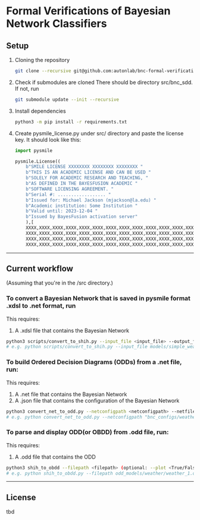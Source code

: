 # Formal Verifications of Bayesian Network Classifiers 

## **Setup**

1. Cloning the repository
	```bash
	git clone --recursive git@github.com:autonlab/bnc-formal-verification.git
	```

2. Check if submodules are cloned
There should be directory src/bnc_sdd. If not, run
	```bash
	git submodule update --init --recursive
	```

3. Install dependencies
	```bash
	python3 -m pip install -r requirements.txt
	```

4. Create pysmile_license.py under src/ directory and paste the license key. It should look like this:
	```python
	import pysmile

	pysmile.License((
		b"SMILE LICENSE XXXXXXXX XXXXXXXX XXXXXXXX "
		b"THIS IS AN ACADEMIC LICENSE AND CAN BE USED "
		b"SOLELY FOR ACADEMIC RESEARCH AND TEACHING, "
		b"AS DEFINED IN THE BAYESFUSION ACADEMIC "
		b"SOFTWARE LICENSING AGREEMENT. "
		b"Serial #: .................. "
		b"Issued for: Michael Jackson (mjackson@la.edu) "
		b"Academic institution: Some Institution "
		b"Valid until: 2023-12-04 "
		b"Issued by BayesFusion activation server"
		),[
		XXXX,XXXX,XXXX,XXXX,XXXX,XXXX,XXXX,XXXX,XXXX,XXXX,XXXX,XXXX,XXXX,XXXX,XXXX,XXXX,
		XXXX,XXXX,XXXX,XXXX,XXXX,XXXX,XXXX,XXXX,XXXX,XXXX,XXXX,XXXX,XXXX,XXXX,XXXX,XXXX,
		XXXX,XXXX,XXXX,XXXX,XXXX,XXXX,XXXX,XXXX,XXXX,XXXX,XXXX,XXXX,XXXX,XXXX,XXXX,XXXX,
		XXXX,XXXX,XXXX,XXXX,XXXX,XXXX,XXXX,XXXX,XXXX,XXXX,XXXX,XXXX,XXXX,XXXX,XXXX,XXXX])

	```
***

## **Current workflow**
(Assuming that you're in the /src directory.)

### **To convert a Bayesian Network that is saved in pysmile format .xdsl to .net format, run**
This requires:
1. A .xdsl file that contains the Bayesian Network
```bash
python3 scripts/convert_to_shih.py --input_file <input_file> --output_file <output_file>
# e.g. python scripts/convert_to_shih.py --input_file models/simple_weather_model.xdsl --output_file bnc_networks/weather.net
```

### **To build Ordered Decision Diagrams (ODDs) from a .net file, run:**
This requires:
1. A .net file that contains the Bayesian Network
2. A .json file that contains the configuration of the Bayesian Network
```bash
python3 convert_net_to_odd.py --netconfigpath <netconfigpath> --netfilepath <netfilepath>
# e.g. python convert_net_to_odd.py --netconfigpath "bnc_configs/weather.json" --netfilepath bnc_networks/weather.net
```

### **To parse and display ODD(or OBDD) from .odd file, run:**
This requires:
1. A .odd file that contains the ODD
```bash
python3 shih_to_obdd --filepath <filepath> (optional: --plot <True/False, default=True>)
# e.g. python shih_to_obdd.py --filepath odd_models/weather/weather_1.odd
```


***
## License
tbd